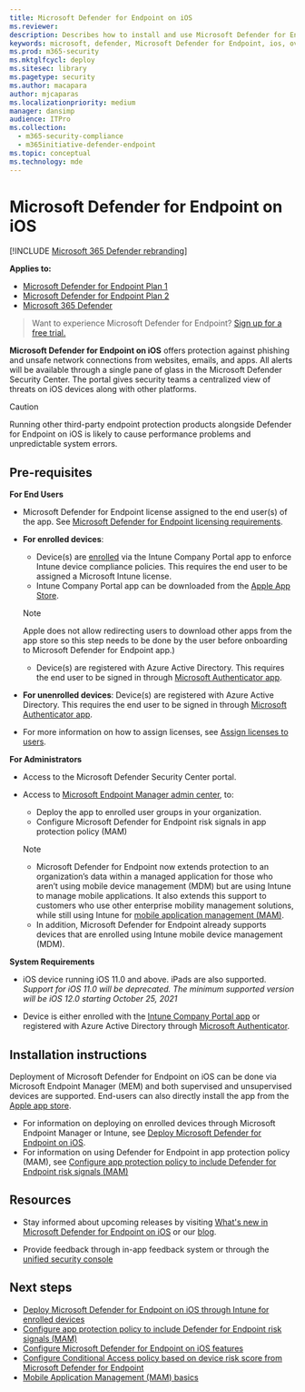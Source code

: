 ```yaml
---
title: Microsoft Defender for Endpoint on iOS 
ms.reviewer: 
description: Describes how to install and use Microsoft Defender for Endpoint on iOS
keywords: microsoft, defender, Microsoft Defender for Endpoint, ios, overview, installation, deploy, uninstallation, intune
ms.prod: m365-security
ms.mktglfcycl: deploy
ms.sitesec: library
ms.pagetype: security
ms.author: macapara
author: mjcaparas
ms.localizationpriority: medium
manager: dansimp
audience: ITPro
ms.collection: 
  - m365-security-compliance
  - m365initiative-defender-endpoint
ms.topic: conceptual
ms.technology: mde
---
```


# Microsoft Defender for Endpoint on iOS

[!INCLUDE [Microsoft 365 Defender rebranding](../../includes/microsoft-defender.md)]

**Applies to:**
- [Microsoft Defender for Endpoint Plan 1](https://go.microsoft.com/fwlink/p/?linkid=2154037)
- [Microsoft Defender for Endpoint Plan 2](https://go.microsoft.com/fwlink/p/?linkid=2154037)
- [Microsoft 365 Defender](https://go.microsoft.com/fwlink/?linkid=2118804)

> Want to experience Microsoft Defender for Endpoint? [Sign up for a free trial.](https://signup.microsoft.com/create-account/signup?products=7f379fee-c4f9-4278-b0a1-e4c8c2fcdf7e&ru=https://aka.ms/MDEp2OpenTrial?ocid=docs-wdatp-exposedapis-abovefoldlink)

**Microsoft Defender for Endpoint on iOS** offers protection against phishing and unsafe network connections from websites, emails, and apps. All alerts will be available through a single pane of glass in the Microsoft Defender Security Center. The portal gives security teams a centralized view of threats on iOS devices along with other platforms.

> [!CAUTION]
> Running other third-party endpoint protection products alongside Defender for Endpoint on iOS is likely to cause performance problems and unpredictable system errors.

## Pre-requisites

**For End Users**

- Microsoft Defender for Endpoint license assigned to the end user(s) of the app. See [Microsoft Defender for Endpoint licensing requirements](/microsoft-365/security/defender-endpoint/minimum-requirements#licensing-requirements).

- **For enrolled devices**:
    - Device(s) are [enrolled](/mem/intune/user-help/enroll-your-device-in-intune-ios) via the Intune Company Portal app to enforce Intune device compliance policies. This requires the end user to be assigned a Microsoft Intune license.
    - Intune Company Portal app can be downloaded from the [Apple App Store](https://apps.apple.com/us/app/intune-company-portal/id719171358).
    
    >[!NOTE]
    >Apple does not allow redirecting users to download other apps from the app store so this step needs to be done by the user before onboarding to Microsoft Defender for Endpoint app.)
    
    - Device(s) are registered with Azure Active Directory. This requires the end user to be signed in through [Microsoft Authenticator app](https://apps.apple.com/app/microsoft-authenticator/id983156458).

- **For unenrolled devices**: Device(s) are registered with Azure Active Directory. This requires the end user to be signed in through [Microsoft Authenticator app](https://apps.apple.com/app/microsoft-authenticator/id983156458).

- For more information on how to assign licenses, see [Assign licenses to users](/azure/active-directory/users-groups-roles/licensing-groups-assign).

**For Administrators**

- Access to the Microsoft Defender Security Center portal.

- Access to [Microsoft Endpoint Manager admin center](https://go.microsoft.com/fwlink/?linkid=2109431), to:
   - Deploy the app to enrolled user groups in your organization.
   - Configure Microsoft Defender for Endpoint risk signals in app protection policy (MAM)


    > [!NOTE]
    > - Microsoft Defender for Endpoint now extends protection to an organization’s data within a managed application for those who aren’t using mobile device management (MDM) but are using Intune to manage mobile applications. It also extends this support to customers who use other enterprise mobility management solutions, while still using Intune for [mobile application management (MAM)](/mem/intune/apps/mam-faq).
    > - In addition, Microsoft Defender for Endpoint already supports devices that are enrolled using Intune mobile device management (MDM).  

**System Requirements**

- iOS device running iOS 11.0 and above. iPads are also supported. *Support for iOS 11.0 will be deprecated. The minimum supported version will be iOS 12.0 starting October 25, 2021*

- Device is either enrolled with the [Intune Company Portal app](https://apps.apple.com/us/app/intune-company-portal/id719171358) or registered with Azure Active Directory through [Microsoft Authenticator](https://apps.apple.com/app/microsoft-authenticator/id983156458).

## Installation instructions

Deployment of Microsoft Defender for Endpoint on iOS can be done via Microsoft Endpoint Manager (MEM) and both supervised and unsupervised devices are supported. End-users can also directly install the app from the [Apple app store](https://aka.ms/mdatpiosappstore).

- For information on deploying on enrolled devices through Microsoft Endpoint Manager or Intune, see [Deploy Microsoft Defender for Endpoint on iOS](ios-install.md).
- For information on using Defender for Endpoint in app protection policy (MAM), see [Configure app protection policy to include Defender for Endpoint risk signals (MAM)](ios-install-unmanaged.md)

## Resources

- Stay informed about upcoming releases by visiting [What's new in Microsoft Defender for Endpoint on iOS](ios-whatsnew.md) or our [blog](https://techcommunity.microsoft.com/t5/microsoft-defender-atp/bg-p/MicrosoftDefenderATPBlog/label-name/iOS).

- Provide feedback through in-app feedback system or through the [unified security console](https://security.microsoft.com)

## Next steps

- [Deploy Microsoft Defender for Endpoint on iOS through Intune for enrolled devices](ios-install.md)
- [Configure app protection policy to include Defender for Endpoint risk signals (MAM)](ios-install-unmanaged.md)
- [Configure Microsoft Defender for Endpoint on iOS features](ios-configure-features.md)
- [Configure Conditional Access policy based on device risk score from Microsoft Defender for Endpoint](ios-configure-features.md#conditional-access-with-defender-for-endpoint-on-ios)
- [Mobile Application Management (MAM) basics](/mem/intune/apps/app-management#mobile-application-management-mam-basics)
